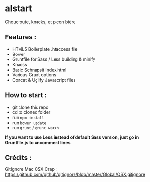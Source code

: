 # alstart
Choucroute, knacks, et picon bière

## Features :
- HTML5 Boilerplate .htaccess file
- Bower
- Gruntfile for Sass / Less building & minify
- Knacss
- Basic Schnapsit index.html
- Various Grunt options
- Concat & Uglify Javascript files

## How to start :
- git clone this repo
- cd to cloned folder
- run `npm install`
- run `bower update`
- run `grunt` / `grunt watch`

**If you want to use Less instead of default Sass version, just go
in Gruntfile.js to uncomment lines**

## Crédits :

GitIgnore Mac OSX Crap : https://github.com/github/gitignore/blob/master/Global/OSX.gitignore
